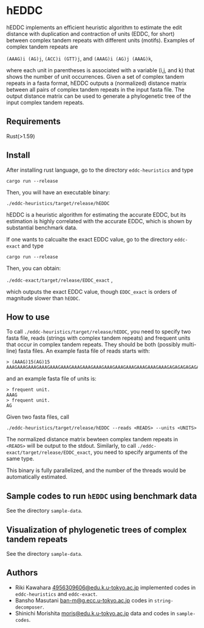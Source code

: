 # hEDDC

hEDDC implements an efficient heuristic algorithm to estimate the edit distance with duplication and contraction of units (EDDC, for short) between complex tandem repeats with different units (motifs).
Examples of complex tandem repeats are 

`(AAAG)i (AG)j`, `(ACC)i (GTT)j`, and `(AAAG)i (AG)j (AAAG)k`, 

where each unit in parentheses is associated with a variable (i,j, and k) that shows the number of unit occurrences.
Given a set of complex tandem repeats in a fasta format, hEDDC outputs a (normalized) distance matrix between all pairs of complex tandem repeats in the input fasta file.
The output distance matrix can be used to generate a phylogenetic tree of the input complex tandem repeats.

## Requirements

Rust(>1.59)

## Install

After installing rust language, go to the directory `eddc-heuristics` and type

`cargo run --release`

Then, you will have an executable binary:

`./eddc-heuristics/target/release/hEDDC` 

hEDDC is a heuristic algorithm for estimating the accurate EDDC, but its estimation is highly correlated with the accurate EDDC, which is shown by substantial benchmark data. 

If one wants to calcualte the exact EDDC value, go to the directory `eddc-exact` and type

`cargo run --release`

Then, you can obtain:

`./eddc-exact/target/release/EDDC_exact` ,

which outputs the exact EDDC value, though `EDDC_exact` is orders of magnitude slower than `hEDDC`.

## How to use

To call `./eddc-heuristics/target/release/hEDDC`, you need to specify two fasta file, reads (strings with complex tandem repeats) and frequent units that occur in complex tandem repeats. 
They should be both (possibly multi-line) fasta files.
An example fasta file of reads starts with:

    > (AAAG)15(AG)15
    AAAGAAAGAAAGAAAGAAAGAAAGAAAGAAAGAAAGAAAGAAAGAAAGAAAGAAAGAAAGAGAGAGAGAGAGAGAGAGAGAGAGAGAGAG

and an example fasta file of units is:

    > frequent unit.
    AAAG
    > frequent unit.
    AG

Given two fasta files, call

`./eddc-heuristics/target/release/hEDDC --reads <READS> --units <UNITS>`

The normalized distance matrix bewteen complex tandem repeats in `<READS>` will be output to the stdout. 
Similarly, to call `./eddc-exact/target/release/EDDC_exact`, you need to specify arguments of the same type.
 
This binary is fully parallelized, and the number of the threads would be automatically estimated.

## Sample codes to run `hEDDC` using benchmark data

See the directory `sample-data`.

## Visualization of phylogenetic trees of complex tandem repeats

See the directory `sample-data`.

## Authors

- Riki Kawahara <4956309606@edu.k.u-tokyo.ac.jp> implemented codes in  `eddc-heuristics` and `eddc-exact`.
- Bansho Masutani <ban-m@g.ecc.u-tokyo.ac.jp> codes in `string-decomposer`.
- Shinichi Morishita <moris@edu.k.u-tokyo.ac.jp> data and codes in `sample-codes`.
